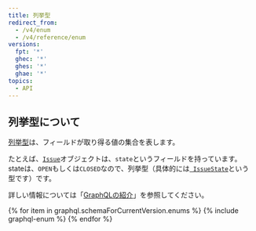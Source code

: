 ```yaml
---
title: 列挙型
redirect_from:
  - /v4/enum
  - /v4/reference/enum
versions:
  fpt: '*'
  ghec: '*'
  ghes: '*'
  ghae: '*'
topics:
  - API
---
```


## 列挙型について

[列挙型](https://graphql.github.io/graphql-spec/June2018/#sec-Enums)は、フィールドが取り得る値の集合を表します。

たとえば、[`Issue`](/graphql/reference/objects#issue)オブジェクトは、`state`というフィールドを持っています。 stateは、`OPEN`もしくは`CLOSED`なので、列挙型（具体的には[` IssueState`](/graphql/reference/enums#issuestate)という型です）です。

詳しい情報については「[GraphQLの紹介](/graphql/guides/introduction-to-graphql)」を参照してください。

{% for item in graphql.schemaForCurrentVersion.enums %}
  {% include graphql-enum %}
{% endfor %}
